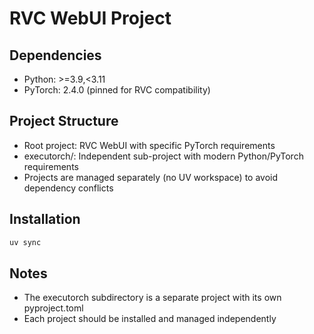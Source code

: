 # RVC WebUI Project

## Dependencies

- Python: >=3.9,<3.11
- PyTorch: 2.4.0 (pinned for RVC compatibility)

## Project Structure

- Root project: RVC WebUI with specific PyTorch requirements
- executorch/: Independent sub-project with modern Python/PyTorch requirements
- Projects are managed separately (no UV workspace) to avoid dependency conflicts

## Installation

```bash
uv sync
```

## Notes

- The executorch subdirectory is a separate project with its own pyproject.toml
- Each project should be installed and managed independently
